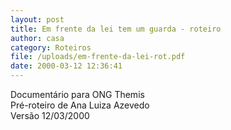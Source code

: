 ```yaml
---
layout: post
title: Em frente da lei tem um guarda - roteiro
author: casa
category: Roteiros
file: /uploads/em-frente-da-lei-rot.pdf
date: 2000-03-12 12:36:41
---
```

Documentário para ONG Themis\
Pré-roteiro de Ana Luiza Azevedo\
Versão 12/03/2000